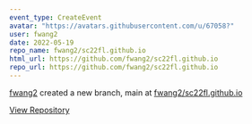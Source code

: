 ```yaml
---
event_type: CreateEvent
avatar: "https://avatars.githubusercontent.com/u/67058?"
user: fwang2
date: 2022-05-19
repo_name: fwang2/sc22fl.github.io
html_url: https://github.com/fwang2/sc22fl.github.io
repo_url: https://github.com/fwang2/sc22fl.github.io
---
```


<a href='https://github.com/fwang2' target='_blank'>fwang2</a> created a new branch, main at <a href='https://github.com/fwang2/sc22fl.github.io' target='_blank'>fwang2/sc22fl.github.io</a>

<a href='https://github.com/fwang2/sc22fl.github.io' target='_blank'>View Repository</a>